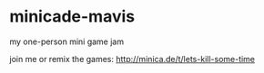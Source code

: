 minicade-mavis
==============

my one-person mini game jam

join me or remix the games: http://minica.de/t/lets-kill-some-time
